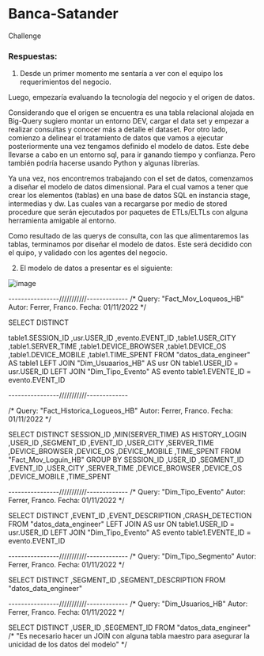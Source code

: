 # Banca-Satander
Challenge

### Respuestas:

1) Desde un primer momento me sentaría a ver con el equipo los requerimientos del negocio.

Luego, empezaría evaluando la tecnología del negocio y el origen de datos.

Considerando que el origen se encuentra es una tabla relacional alojada en Big-Query sugiero montar un entorno DEV, cargar el data set y empezar a realizar consultas y conocer más a detalle el dataset. Por otro lado, comienzo a delinear el tratamiento de datos que vamos a ejecutar posteriormente una vez tengamos definido el modelo de datos. Este debe llevarse a cabo en un entorno sql, para ir ganando tiempo y confianza. Pero también podría hacerse usando Python y algunas librerías.

Ya una vez, nos encontremos trabajando con el set de datos, comenzamos a diseñar el modelo de datos dimensional. Para el cual vamos a tener que crear los elementos (tablas) en una base de datos SQL en instancia stage, intermedias y dw. Las cuales van a recargarse por medio de stored procedure que serán ejecutados por paquetes de ETLs/ELTLs con alguna herramienta amigable al entorno.

Como resultado de las querys de consulta, con las que alimentaremos las tablas, terminamos por diseñar el modelo de datos. Este será decidido con el quipo, y validado con los agentes del negocio.

2) El modelo de datos a presentar es el siguiente:

![image](https://user-images.githubusercontent.com/105885683/199309454-cc29a576-1566-4678-9334-309a93030d93.png)



----------------///////////-------------
/*
Query: "Fact_Mov_Loqueos_HB"
Autor: Ferrer, Franco.
Fecha: 01/11/2022
*/

SELECT DISTINCT

table1.SESSION_ID
,usr.USER_ID
,evento.EVENT_ID
,table1.USER_CITY
,table1.SERVER_TIME
,table1.DEVICE_BROWSER
,table1.DEVICE_OS
,table1.DEVICE_MOBILE
,table1.TIME_SPENT
FROM "datos_data_engineer" AS table1
LEFT JOIN "Dim_Usuaarios_HB" AS usr
ON table1.USER_ID = usr.USER_ID
LEFT JOIN "Dim_Tipo_Evento" AS evento
table1.EVENTE_ID = evento.EVENT_ID

----------------///////////-------------

/*
Query: "Fact_Historica_Logueos_HB"
Autor: Ferrer, Franco.
Fecha: 01/11/2022
*/

SELECT DISTINCT
SESSION_ID
,MIN(SERVER_TIME) AS HISTORY_LOGIN
,USER_ID
,SEGMENT_ID
,EVENT_ID
,USER_CITY
,SERVER_TIME
,DEVICE_BROWSER
,DEVICE_OS
,DEVICE_MOBILE
,TIME_SPENT
FROM "Fact_Mov_Loguin_HB"
GROUP BY SESSION_ID
,USER_ID
,SEGMENT_ID
,EVENT_ID
,USER_CITY
,SERVER_TIME
,DEVICE_BROWSER
,DEVICE_OS
,DEVICE_MOBILE
,TIME_SPENT

----------------///////////-------------
/*
Query: "Dim_Tipo_Evento"
Autor: Ferrer, Franco.
Fecha: 01/11/2022
*/

SELECT DISTINCT
,EVENT_ID
,EVENT_DESCRIPTION
,CRASH_DETECTION
FROM "datos_data_engineer"
LEFT JOIN  AS usr
ON table1.USER_ID = usr.USER_ID
LEFT JOIN "Dim_Tipo_Evento" AS evento
table1.EVENTE_ID = evento.EVENT_ID

----------------///////////-------------
/*
Query: "Dim_Tipo_Segmento"
Autor: Ferrer, Franco.
Fecha: 01/11/2022
*/

SELECT DISTINCT
,SEGMENT_ID
,SEGMENT_DESCRIPTION
FROM "datos_data_engineer"


----------------///////////-------------
/*
Query: "Dim_Usuarios_HB"
Autor: Ferrer, Franco.
Fecha: 01/11/2022
*/

SELECT DISTINCT
,USER_ID
,SEGEMENT_ID
FROM "datos_data_engineer"
/*
"Es necesario hacer un JOIN con alguna tabla maestro para asegurar la unicidad de los datos del modelo"
*/



